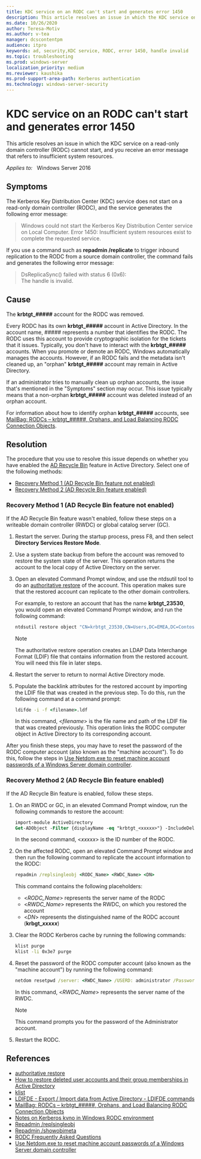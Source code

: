 ```yaml
---
title: KDC service on an RODC can't start and generates error 1450
description: This article resolves an issue in which the KDC service on a read-only domain controller (RODC) cannot start, and you receive an error message that refers to insufficient system resources.
ms.date: 10/26/2020
author: Teresa-Motiv
ms.author: v-tea
manager: dcscontentpm
audience: itpro
keywords: ad, security,KDC service, RODC, error 1450, handle invalid
ms.topic: troubleshooting
ms.prod: windows-server
localization_priority: medium
ms.reviewer: kaushika
ms.prod-support-area-path: Kerberos authentication
ms.technology: windows-server-security
---
```


# KDC service on an RODC can't start and generates error 1450

This article resolves an issue in which the KDC service on a read-only domain controller (RODC) cannot start, and you receive an error message that refers to insufficient system resources.

_Applies to:_ &nbsp; Windows Server 2016

## Symptoms

The Kerberos Key Distribution Center (KDC) service does not start on a read-only domain controller (RODC), and the service generates the following error message:

> Windows could not start the Kerberos Key Distribution Center service on Local Computer. Error 1450: Insufficient system resources exist to complete the requested service.

If you use a command such as **repadmin /replicate** to trigger inbound replication to the RODC from a source domain controller, the command fails and generates the following error message:

> DsReplicaSync() failed with status 6 (0x6):  
> The handle is invalid.

## Cause

The **krbtgt_*#####*** account for the RODC was removed.

Every RODC has its own **krbtgt_*#####*** account in Active Directory. In the account name, *#####* represents a number that identifies the RODC. The RODC uses this account to provide cryptographic isolation for the tickets that it issues. Typically, you don't have to interact with the **krbtgt_*#####*** accounts. When you promote or demote an RODC, Windows automatically manages the accounts. However, if an RODC fails and the metadata isn't cleaned up, an "orphan" **krbtgt_*#####*** account may remain in Active Directory.

If an administrator tries to manually clean up orphan accounts, the issue that's mentioned in the "Symptoms" section may occur. This issue typically means that a non-orphan **krbtgt_*#####*** account was deleted instead of an orphan account.

For information about how to identify orphan **krbtgt_*#####*** accounts, see [MailBag: RODCs – krbtgt_#####, Orphans, and Load Balancing RODC Connection Objects](https://techcommunity.microsoft.com/t5/core-infrastructure-and-security/mailbag-rodcs-krbtgt-orphans-and-load-balancing-rodc-connection/ba-p/256064).

## Resolution

The procedure that you use to resolve this issue depends on whether you have enabled the [AD Recycle Bin](/previous-versions/windows/it-pro/windows-server-2008-R2-and-2008/dd379542(v=ws.10)) feature in Active Directory. Select one of the following methods:

- [Recovery Method 1 (AD Recycle Bin feature not enabled)](#recovery-method-1-ad-recycle-bin-feature-not-enabled)
- [Recovery Method 2 (AD Recycle Bin feature enabled)](#recovery-method-2-ad-recycle-bin-feature-enabled)

### Recovery Method 1 (AD Recycle Bin feature not enabled)

If the AD Recycle Bin feature wasn't enabled, follow these steps on a writeable domain controller (RWDC) or global catalog server (GC).

1. Restart the server. During the startup process, press F8, and then select **Directory Services Restore Mode**.
2. Use a system state backup from before the account was removed to restore the system state of the server. This operation returns the account to the local copy of Active Directory on the server.
3. Open an elevated Command Prompt window, and use the ntdsutil tool to do an [authoritative restore](/previous-versions/windows/it-pro/windows-server-2012-r2-and-2012/cc732211(v=ws.11)) of the account. This operation makes sure that the restored account can replicate to the other domain controllers.

   For example, to restore an account that has the name **krbtgt_23530**, you would open an elevated Command Prompt window, and run the following command:

   ```cmd
   ntdsutil restore object "CN=krbtgt_23530,CN=Users,DC=EMEA,DC=Contoso,DC=com"
   ```

   > [!NOTE]  
   > The authoritative restore operation creates an LDAP Data Interchange Format (LDIF) file that contains information from the restored account. You will need this file in later steps.

4. Restart the server to return to normal Active Directory mode.
5. Populate the backlink attributes for the restored account by importing the LDIF file that was created in the previous step. To do this, run the following command at a command prompt:

   ```cmd
   ldifde -i -f <filename>.ldf
   ```

   In this command, \<*filename*> is the file name and path of the LDIF file that was created previously. This operation links the RODC computer object in Active Directory to its corresponding account.

After you finish these steps, you may have to reset the password of the RODC computer account (also known as the "machine account"). To do this, follow the steps in [Use Netdom.exe to reset machine account passwords of a Windows Server domain controller](/troubleshoot/windows-server/windows-security/use-netdom-reset-domain-controller-password).

### Recovery Method 2 (AD Recycle Bin feature enabled)

If the AD Recycle Bin feature is enabled, follow these steps.

1. On an RWDC or GC, in an elevated Command Prompt window, run the following commands to restore the account:

   ```ps
   import-module ActiveDirectory
   Get-ADObject -Filter {displayName -eq "krbtgt_<xxxxx>"} -IncludeDeletedObjects | Restore-ADObject
   ```

   In the second command, \<*xxxxx*> is the ID number of the RODC.

2. On the affected RODC, open an elevated Command Prompt window and then run the following command to replicate the account information to the RODC:

   ```cmd
   repadmin /replsingleobj <RODC_Name> <RWDC_Name> <DN>
   ```

   This command contains the following placeholders:
   - \<*RODC_Name*> represents the server name of the RODC
   - \<*RWDC_Name*> represents the RWDC, on which you restored the account
   - \<*DN*> represents the distinguished name of the RODC account (**krbgt_*xxxxx***)

3. Clear the RODC Kerberos cache by running the following commands:

   ```cmd
   klist purge
   klist -li 0x3e7 purge
   ```

4. Reset the password of the RODC computer account (also known as the "machine account") by running the following command:

   ```cmd
   netdom resetpwd /server: <RWDC_Name> /USERD: administrator /PasswordD:*
   ```

   In this command, \<*RWDC_Name*> represents the server name of the RWDC.

   > [!NOTE]  
   > This command prompts you for the password of the Administrator account.
5. Restart the RODC.

## References

- [authoritative restore](/previous-versions/windows/it-pro/windows-server-2012-r2-and-2012/cc732211(v=ws.11))
- [How to restore deleted user accounts and their group memberships in Active Directory](/troubleshoot/windows-server/identity/retore-deleted-accounts-and-groups-in-ad)
- [klist](/windows-server/administration/windows-commands/klist)
- [LDIFDE - Export / Import data from Active Directory - LDIFDE commands](https://support.microsoft.com/help/555636)
- [MailBag: RODCs – krbtgt_#####, Orphans, and Load Balancing RODC Connection Objects](https://techcommunity.microsoft.com/t5/core-infrastructure-and-security/mailbag-rodcs-krbtgt-orphans-and-load-balancing-rodc-connection/ba-p/256064)
- [Notes on Kerberos kvno in Windows RODC environment](/archive/blogs/openspecification/notes-on-kerberos-kvno-in-windows-rodc-environment)
- [Repadmin /replsingleobj](/previous-versions/windows/it-pro/windows-server-2012-r2-and-2012/cc742123(v=ws.11))
- [Repadmin /showobjmeta](/previous-versions/windows/it-pro/windows-server-2012-r2-and-2012/cc742104(v=ws.11))
- [RODC Frequently Asked Questions](/previous-versions/windows/it-pro/windows-server-2008-r2-and-2008/cc754956(v=ws.10))
- [Use Netdom.exe to reset machine account passwords of a Windows Server domain controller](/troubleshoot/windows-server/windows-security/use-netdom-reset-domain-controller-password)
